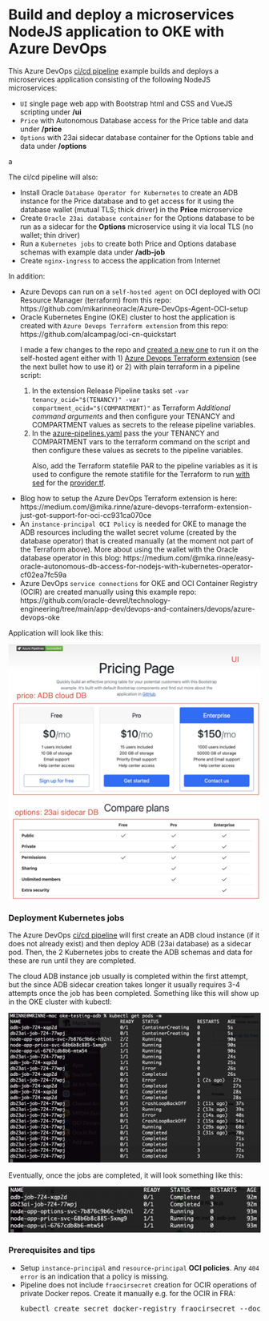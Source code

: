 # Build and deploy a microservices NodeJS application to OKE with Azure DevOps

This Azure DevOps <a href="azure-pipelines.yml">ci/cd pipeline</a> example builds and deploys a microservices application consisting of the following NodeJS microservices:
<ul>
<li><code>UI</code> single page web app with Bootstrap html and CSS and VueJS scripting under <b>/ui</b></li>
<li><code>Price</code> with Autonomous Database access for the Price table and data under <b>/price</b></li>
<li><code>Options</code> with 23ai sidecar database container for the Options table and data under <b>/options</b></li>
</ul>a

<p>
The ci/cd pipeline will also:
<ul>
<li>Install Oracle <code>Database Operator for Kubernetes</code> to create an ADB instance for the Price database and to get access for it using the database wallet (mutual TLS; thick driver) in the <b>Price</b> microservice</li>
<li>Create <code>Oracle 23ai database container</code> for the Options database to be run as a sidecar for the <b>Options</b> microservice using it via local TLS (no wallet; thin driver)</li>
<li>Run a <code>Kubernetes jobs</code> to create both Price and Options database schemas with example data under <b>/adb-job</b></li>
<li>Create <code>nginx-ingress</code> to access the application from Internet</li>
</ul>

<p>
In addition:
<ul>
<li>Azure Devops can run on a <code>self-hosted agent</code> on OCI deployed with OCI Resource Manager (terraform) from this repo: https://github.com/mikarinneoracle/Azure-DevOps-Agent-OCI-setup</li>

<li>Oracle Kubernetes Engine (OKE) cluster to host the application is created with <code>Azure Devops Terraform extension</code> from this repo: https://github.com/alcampag/oci-cn-quickstart
<p>
I made a few changes to the repo and <a href="https://github.com/mikarinneoracle/terraform-OKE-azure-devops">created a new one</a> to run it on the self-hosted agent either with 1) <a href="https://marketplace.visualstudio.com/items?itemName=ms-devlabs.custom-terraform-tasks">Azure Devops Terraform extension</a> (see the next bullet how to use it) or 2) with plain terraform in a pipeline script:
<ol type="1">
<li>In the extension Release Pipeline tasks set <code>-var tenancy_ocid="$(TENANCY)" -var compartment_ocid="$(COMPARTMENT)"</code> as Terraform <i>Additional command arguments</i> and then configure your TENANCY and COMPARTMENT values as secrets to the release pipeline variables.
</li>
<li>In the <a href="https://github.com/mikarinneoracle/terraform-OKE-azure-devops/blob/main/azure-pipelines.yml#L24">azure-pipelines.yaml</a> pass the your TENANCY and COMPARTMENT vars to the terraform command on the script and then configure these values as secrets to the pipeline variables.
<p>
Also, add the Terraform statefile PAR to the pipeline variables as it is used to configure the remote statifile for the Terraform to run <a href="https://github.com/mikarinneoracle/terraform-OKE-azure-devops/blob/main/azure-pipelines.yml#L18">with sed</a> for the <a href="https://github.com/mikarinneoracle/terraform-OKE-azure-devops/blob/main/agent-terraform-pipeline/provider.tf#L13">provider.tf</a>.
</li>
</ol>

</li>
<li>Blog how to setup the Azure DevOps Terraform extension is here: https://medium.com/@mika.rinne/azure-devops-terraform-extension-just-got-support-for-oci-cc931ca070ce</li>
<li>An <code>instance-principal OCI Policy</code> is needed for OKE to manage the ADB resources including the wallet secret volume (created by the database operator) that is created manually (at the moment not part of the Terraform above). More about using the wallet with the Oracle database operator in this blog: https://medium.com/@mika.rinne/easy-oracle-autonomous-db-access-for-nodejs-with-kubernetes-operator-cf02ea7fc59a</li>
<li>Azure DevOps <code>service connections</code> for OKE and OCI Container Registry (OCIR) are created manually using this example repo: https://github.com/oracle-devrel/technology-engineering/tree/main/app-dev/devops-and-containers/devops/azure-devops-oke</li>
</ul>

<p>
Application will look like this:
<p>
<img src="files/ui.jpg" width="600" />

### Deployment Kubernetes jobs

The Azure DevOps <a href="azure-pipelines.yml">ci/cd pipeline</a> will first create an ADB cloud instance (if it does not already exist) and then deploy ADB (23ai database) as a sidecar pod. Then, the 2 Kubernetes jobs to create the ADB schemas and data for these are run until they are completed. 
<p>
The cloud ADB instance job usually is completed within the first attempt, but the since ADB sidecar creation takes longer it usually requires 3-4 attempts once the job has been completed. Something like this will show up in the OKE cluster with kubectl:

<p>
<img src="files/deployment_jobs_running.png" width="600" />

Eventually, once the jobs are completed, it will look something like this:
<p>
<img src="files/deployment_completed.png" width="600" />

### Prerequisites and tips

<ul>
<li>Setup <code>instance-principal</code> and <code>resource-principal</code> <b>OCI policies</b>. Any <code>404 error</code> is an indication that a policy is missing.</li>
<li>Pipeline does not include <code>fraocirsecret</code> creation for OCIR operations of private Docker repos. Create it manually e.g. for the OCIR in FRA:
<pre>
kubectl create secret docker-registry fraocirsecret --docker-username '&lt;TENANCY_NAMESPACE&gt;/oracleidentitycloudservice/&lt;USER_NAME&gt;'  --docker-password '&lt;USER_PROFILE_AUTH_TOKEN&gt;'  --docker-server 'fra.ocir.io'
</pre>
</li>
</ul>


